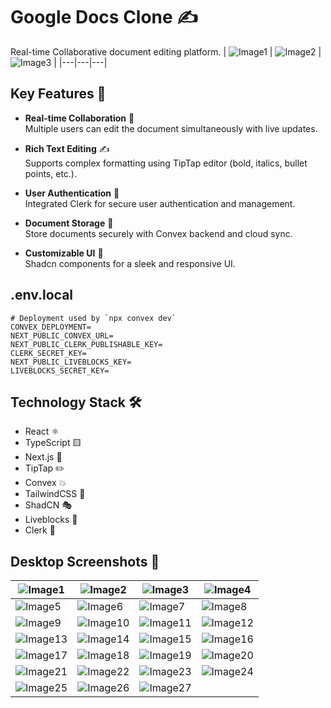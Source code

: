 # Google Docs Clone ✍️
Real-time Collaborative document editing platform.
| ![Image1](https://github.com/user-attachments/assets/ef943fc4-b24e-41b2-afd5-5adcadaec22e) | ![Image2](https://github.com/user-attachments/assets/5c4a5ab2-0b9d-4135-96a5-1b522cf7f74d) | ![Image3](https://github.com/user-attachments/assets/c928ffee-ae8d-4430-b32c-5e72620849e0) |
|---|---|---|


## Key Features 🌟

- **Real-time Collaboration** 🔄  
  Multiple users can edit the document simultaneously with live updates.

- **Rich Text Editing** ✍️  
  Supports complex formatting using TipTap editor (bold, italics, bullet points, etc.).

- **User Authentication** 🔐  
  Integrated Clerk for secure user authentication and management.

- **Document Storage** 💾  
  Store documents securely with Convex backend and cloud sync.

- **Customizable UI** 🎨  
  Shadcn components for a sleek and responsive UI.

## .env.local
```
# Deployment used by `npx convex dev`
CONVEX_DEPLOYMENT=
NEXT_PUBLIC_CONVEX_URL=
NEXT_PUBLIC_CLERK_PUBLISHABLE_KEY=
CLERK_SECRET_KEY=
NEXT_PUBLIC_LIVEBLOCKS_KEY=
LIVEBLOCKS_SECRET_KEY=
```

## Technology Stack 🛠️

- React ⚛️
- TypeScript 🟨
- Next.js 🚀
- TipTap ✏️
- Convex 💥
- TailwindCSS 🎨
- ShadCN 🎭
- Liveblocks 🔬
- Clerk 🔑

## Desktop Screenshots 📸
| ![Image1](https://github.com/user-attachments/assets/ef943fc4-b24e-41b2-afd5-5adcadaec22e) | ![Image2](https://github.com/user-attachments/assets/5c4a5ab2-0b9d-4135-96a5-1b522cf7f74d) | ![Image3](https://github.com/user-attachments/assets/c928ffee-ae8d-4430-b32c-5e72620849e0) | ![Image4](https://github.com/user-attachments/assets/023daa2b-4620-4398-af02-e48110a0da40) |
|---|---|---|---|
| ![Image5](https://github.com/user-attachments/assets/e12bcc74-fea4-4334-a63a-80a81d239a22) | ![Image6](https://github.com/user-attachments/assets/03c13662-8c3e-4a8e-9080-c4fd48ad52c6) | ![Image7](https://github.com/user-attachments/assets/b62aef31-c449-4dee-bf60-29641fb059ce) | ![Image8](https://github.com/user-attachments/assets/694e2ccc-1cc1-430e-a413-9fbe90a71bf6) |
| ![Image9](https://github.com/user-attachments/assets/860e2678-46ed-4df5-90a3-a392db73cefb) | ![Image10](https://github.com/user-attachments/assets/9ffd6c5d-ceb4-404c-a0f5-3b5227ff8c49) | ![Image11](https://github.com/user-attachments/assets/d88d6092-4508-4a7a-ba9f-86ff0de2b69f) | ![Image12](https://github.com/user-attachments/assets/39682fb1-0dcf-479b-b9ef-93a7e346ffe3) |
| ![Image13](https://github.com/user-attachments/assets/492ec725-4843-4f1c-947f-7eab6cb3deaf) | ![Image14](https://github.com/user-attachments/assets/fbc0cdae-0478-45d6-889a-957ee86e42f0) | ![Image15](https://github.com/user-attachments/assets/4559ac28-2c3a-4a7d-ad45-4186e6d60432) | ![Image16](https://github.com/user-attachments/assets/3771db18-721b-4e69-8174-3db157c9ddf2) |
| ![Image17](https://github.com/user-attachments/assets/8f00ca53-295e-449a-bba4-43f5aee43b8c) | ![Image18](https://github.com/user-attachments/assets/3c427926-cb31-494b-8dad-e6535ad1764b) | ![Image19](https://github.com/user-attachments/assets/9ae81c1a-b8b7-45dd-a92f-f6e8f338bb3d) | ![Image20](https://github.com/user-attachments/assets/be99fbc1-f68e-4ccd-8d3a-7d5646c0c7ee) |
| ![Image21](https://github.com/user-attachments/assets/e794797a-2edc-4e24-9831-c8fd1f07719d) | ![Image22](https://github.com/user-attachments/assets/fa72dd1a-50bc-4989-a62d-08dd68f3ecbb) | ![Image23](https://github.com/user-attachments/assets/163628ab-c782-47ec-b46f-0f9f97cbc525) | ![Image24](https://github.com/user-attachments/assets/871a1463-d552-4b06-8aba-5b6ecfb13cb2) |
| ![Image25](https://github.com/user-attachments/assets/cdf0b4d3-9cfa-48a3-9923-0355ccebb069) | ![Image26](https://github.com/user-attachments/assets/49fcdccf-44a5-4612-aae0-3f35f3c8c3b5) | ![Image27](https://github.com/user-attachments/assets/fc5c4c24-aefa-48d2-9f09-09533c5b3d06) |  |


